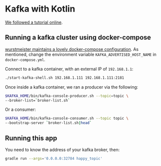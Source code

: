 # Kafka with Kotlin

[We followed a tutorial online](https://aseigneurin.github.io/2018/08/01/kafka-tutorial-1-simple-producer-in-kotlin.html).

## Running a kafka cluster using docker-compose

[wurstmeister maintains a lovely docker-compose configuration](http://wurstmeister.github.io/kafka-docker/).  As mentioned, change the environment variable `KAFKA_ADVERTISED_HOST_NAME` in `docker-compose.yml`.

Connect to a kafka container, with an external IP of `192.168.1.1`:

```sh
./start-kafka-shell.sh 192.168.1.111 192.168.1.111:2181
```

Once inside a kafka container, we ran a producer via the following:

```sh
$KAFKA_HOME/bin/kafka-console-producer.sh --topic=topic \
--broker-list=`broker-list.sh`
```

Or a consumer:

```sh
$KAFKA_HOME/bin/kafka-console-consumer.sh --topic topic \
--bootstrap-server `broker-list.sh|head`
```

## Running this app

You need to know the address of your kafka broker, then:

```sh
gradle run --args='0.0.0.0:32784 happy_topic'
```
